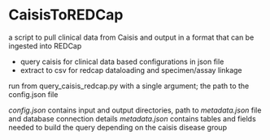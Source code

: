 # CaisisToREDCap
a script to pull clinical data from Caisis and output in a format that can be ingested into REDCap

 - query caisis for clinical data based configurations in json file
 - extract to csv for redcap dataloading and specimen/assay linkage

run from query_caisis_redcap.py with a single argument; the path to the config.json file

*config.json* contains input and output directories, path to *metadata.json* file and database connection details
*metadata.json* contains tables and fields needed to build the query depending on the caisis disease group
